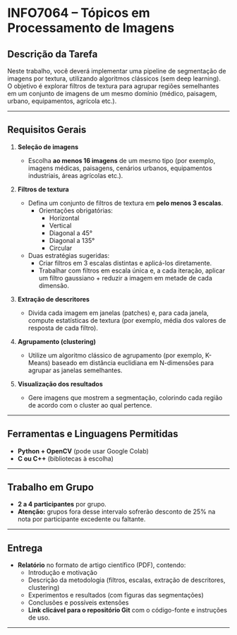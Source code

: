 # INFO7064 – Tópicos em Processamento de Imagens

## Descrição da Tarefa

Neste trabalho, você deverá implementar uma pipeline de segmentação de imagens por textura, utilizando algoritmos clássicos (sem deep learning).  
O objetivo é explorar filtros de textura para agrupar regiões semelhantes em um conjunto de imagens de um mesmo domínio (médico, paisagem, urbano, equipamentos, agrícola etc.).

---

## Requisitos Gerais

1. **Seleção de imagens**  
   - Escolha **ao menos 16 imagens** de um mesmo tipo (por exemplo, imagens médicas, paisagens, cenários urbanos, equipamentos industriais, áreas agrícolas etc.).

2. **Filtros de textura**  
   - Defina um conjunto de filtros de textura em **pelo menos 3 escalas**.  
     - Orientações obrigatórias:  
       - Horizontal  
       - Vertical  
       - Diagonal a 45°  
       - Diagonal a 135°  
       - Circular  
   - Duas estratégias sugeridas:  
     - Criar filtros em 3 escalas distintas e aplicá-los diretamente.  
     - Trabalhar com filtros em escala única e, a cada iteração, aplicar um filtro gaussiano + reduzir a imagem em metade de cada dimensão.

3. **Extração de descritores**  
   - Divida cada imagem em janelas (patches) e, para cada janela, compute estatísticas de textura (por exemplo, média dos valores de resposta de cada filtro).

4. **Agrupamento (clustering)**  
   - Utilize um algoritmo clássico de agrupamento (por exemplo, K-Means) baseado em distância euclidiana em N-dimensões para agrupar as janelas semelhantes.

5. **Visualização dos resultados**  
   - Gere imagens que mostrem a segmentação, colorindo cada região de acordo com o cluster ao qual pertence.

---

## Ferramentas e Linguagens Permitidas

- **Python + OpenCV** (pode usar Google Colab)  
- **C ou C++** (bibliotecas à escolha)  

---

## Trabalho em Grupo

- **2 a 4 participantes** por grupo.  
- **Atenção:** grupos fora desse intervalo sofrerão desconto de 25% na nota por participante excedente ou faltante.

---

## Entrega

- **Relatório** no formato de artigo científico (PDF), contendo:  
  - Introdução e motivação  
  - Descrição da metodologia (filtros, escalas, extração de descritores, clustering)  
  - Experimentos e resultados (com figuras das segmentações)  
  - Conclusões e possíveis extensões  
  - **Link clicável para o repositório Git** com o código-fonte e instruções de uso.

---




